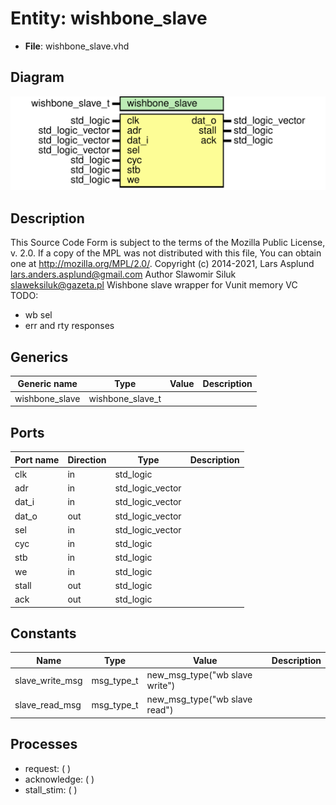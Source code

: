 # Entity: wishbone_slave

- **File**: wishbone_slave.vhd
## Diagram

![Diagram](wishbone_slave.svg "Diagram")
## Description

This Source Code Form is subject to the terms of the Mozilla Public
License, v. 2.0. If a copy of the MPL was not distributed with this file,
You can obtain one at http://mozilla.org/MPL/2.0/.
Copyright (c) 2014-2021, Lars Asplund lars.anders.asplund@gmail.com
Author Slawomir Siluk slaweksiluk@gazeta.pl
Wishbone slave wrapper for Vunit memory VC
TODO:
* wb sel
* err and rty responses
## Generics

| Generic name   | Type             | Value | Description |
| -------------- | ---------------- | ----- | ----------- |
| wishbone_slave | wishbone_slave_t |       |             |
## Ports

| Port name | Direction | Type             | Description |
| --------- | --------- | ---------------- | ----------- |
| clk       | in        | std_logic        |             |
| adr       | in        | std_logic_vector |             |
| dat_i     | in        | std_logic_vector |             |
| dat_o     | out       | std_logic_vector |             |
| sel       | in        | std_logic_vector |             |
| cyc       | in        | std_logic        |             |
| stb       | in        | std_logic        |             |
| we        | in        | std_logic        |             |
| stall     | out       | std_logic        |             |
| ack       | out       | std_logic        |             |
## Constants

| Name            | Type       | Value                           | Description |
| --------------- | ---------- | ------------------------------- | ----------- |
| slave_write_msg | msg_type_t |  new_msg_type("wb slave write") |             |
| slave_read_msg  | msg_type_t |  new_msg_type("wb slave read")  |             |
## Processes
- request: (  )
- acknowledge: (  )
- stall_stim: (  )
